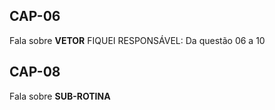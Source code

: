 ## CAP-06
Fala sobre **VETOR**
FIQUEI RESPONSÁVEL:
Da questão 06 a 10

## CAP-08
Fala sobre **SUB-ROTINA**
